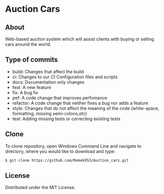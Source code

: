 # Auction Cars

## About
Web-based auction system which will assist clients with buying or selling cars around the world.

## Type of commits
- build: Changes that affect the build
- ci: Changes to our CI Configuration files and scripts
- docs: Documentation only changes
- fest: A new feature
- fix: A bug fix
- pef: A code change that improves perfomance
- refactor: A code change that neither fixes a bug nor adds a feature
- style: Changes that do not affect the meaning of the code (white-space, formatting, missing semi-colons,etc)
- test: Adding missing tests or correcting existing tests

## Clone
To clone repository, open Windows Command Line and navigate to directory, where you would like to download and type:
```sh
$ git clone https://github.com/Remek953/Auction_cars.git
```
## License
Distributed under the MIT License.

